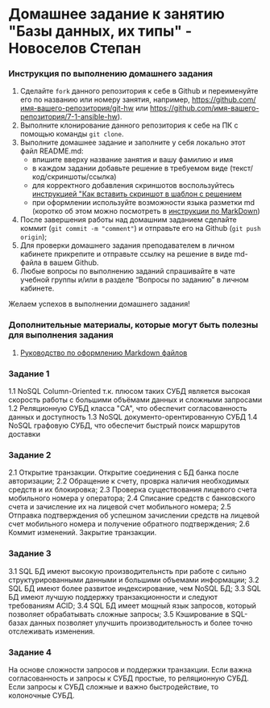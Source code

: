 # Домашнее задание к занятию "Базы данных, их типы" - Новоселов Степан


### Инструкция по выполнению домашнего задания

   1. Сделайте `fork` данного репозитория к себе в Github и переименуйте его по названию или номеру занятия, например, https://github.com/имя-вашего-репозитория/git-hw или  https://github.com/имя-вашего-репозитория/7-1-ansible-hw).
   2. Выполните клонирование данного репозитория к себе на ПК с помощью команды `git clone`.
   3. Выполните домашнее задание и заполните у себя локально этот файл README.md:
      - впишите вверху название занятия и вашу фамилию и имя
      - в каждом задании добавьте решение в требуемом виде (текст/код/скриншоты/ссылка)
      - для корректного добавления скриншотов воспользуйтесь [инструкцией "Как вставить скриншот в шаблон с решением](https://github.com/netology-code/sys-pattern-homework/blob/main/screen-instruction.md)
      - при оформлении используйте возможности языка разметки md (коротко об этом можно посмотреть в [инструкции  по MarkDown](https://github.com/netology-code/sys-pattern-homework/blob/main/md-instruction.md))
   4. После завершения работы над домашним заданием сделайте коммит (`git commit -m "comment"`) и отправьте его на Github (`git push origin`);
   5. Для проверки домашнего задания преподавателем в личном кабинете прикрепите и отправьте ссылку на решение в виде md-файла в вашем Github.
   6. Любые вопросы по выполнению заданий спрашивайте в чате учебной группы и/или в разделе “Вопросы по заданию” в личном кабинете.
   
Желаем успехов в выполнении домашнего задания!
   
### Дополнительные материалы, которые могут быть полезны для выполнения задания

1. [Руководство по оформлению Markdown файлов](https://gist.github.com/Jekins/2bf2d0638163f1294637#Code)

### Задание 1
 
1.1 NoSQL Column-Oriented т.к. плюсом таких СУБД является высокая скорость работы с большими объёмами данных и сложными запросами
1.2 Реляционную СУБД класса "СА", что обеспечит согласованность данных и доступность
1.3 NoSQL документо-орентированную СУБД 
1.4 NoSQL графовую СУБД, что обеспечит быстрый поиск маршрутов доставки

### Задание 2

2.1 Открытие транзакции. Открытие соединения с БД банка после авторизации;
2.2 Обращение к счету, проврка наличия необходимых средств и их блокировка;
2.3 Проверка существования лицевого счета мобильного номера у оператора;
2.4 Списание средств с банковского счета и зачисление их на лицевой счет мобильного номера;
2.5 Отправка подтверждения об успешном зачислении средств на лицевой счет мобильного номера и получение обратного подтверждения;
2.6 Коммит изменений. Закрытие транзакции.

### Задание 3

3.1 SQL БД имеют высокую производительнсть при работе с сильно структурированными данными и большими объемами информации;
3.2 SQL БД имеют более развитое индексирование, чем NoSQL БД; 
3.3 SQL БД имеют лучшую поддержку транзакционности и следуют требованиям ACID;
3.4 SQL БД имеет мощный язык запросов, который позволяет обрабатывать сложные запросы;
3.5 Кэширование в SQL-базах данных позволяет улучшить производительность и более точно отслеживать изменения.

### Задание 4

На основе сложности запросов и поддержки транзакции. Если важна согласованность и запросы к СУБД простые, то реляционную СУБД. Если запросы к СУБД сложные и важно быстродействие, то колоночные СУБД.
